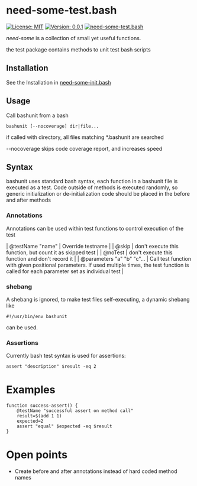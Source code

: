 # need-some-test.bash
[![License: MIT](https://img.shields.io/badge/License-MIT-yellow.svg)](https://opensource.org/licenses/MIT)
[![Version: 0.0.1](https://img.shields.io/badge/version-0.0.1-yellowgreen)](0.0.1)
[![need-some-test.bash](https://img.shields.io/badge/need--some-test-ff69b4.svg?logo=github&logoColor=white)](https://github.com/need-some/need-some-test.bash)

_need-some_ is a collection of small yet useful functions.

the test package contains methods to unit test bash scripts

## Installation
See the Installation in [need-some-init.bash](https://github.com/need-some/need-some-init.bash "need-some-init.bash")

## Usage
Call bashunit from a bash

	bashunit [--nocoverage] dir|file...

if called with directory, all files matching *.bashunit are searched

--nocoverage skips code coverage report, and increases speed

## Syntax
bashunit uses standard bash syntax, each function in a bashunit file is executed as a test.
Code outside of methods is executed randomly, so generic initialization or de-initialization code should be placed in the before and after methods

### Annotations
Annotations can be used within test functions to control execution of the test

| @testName "name" | Override testname |
| @skip | don't execute this function, but count it as skipped test |
| @noTest | don't execute this function and don't record it |
| @parameters "a" "b" "c"... |  Call test function with given positional parameters. If used multiple times, the test function is called for each parameter set as individual test |

### shebang
A shebang is ignored, to make test files self-executing, a dynamic shebang like

	#!/usr/bin/env bashunit

can be used.

### Assertions
Currently bash test syntax is used for assertions:

	assert "description" $result -eq 2

# Examples

	function success-assert() {
		@testName "successful assert on method call"
		result=$(add 1 1)
		expected=2
		assert "equal" $expected -eq $result
	}

# Open points
- Create before and after annotations instead of hard coded method names
